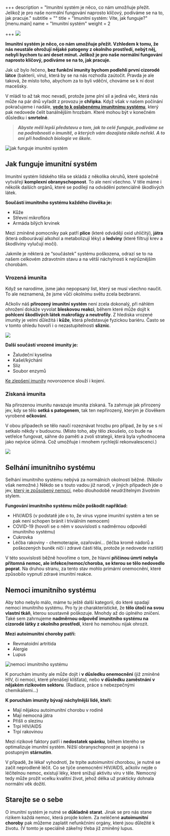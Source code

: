 +++
description = "Imunitní systém je něco, co nám umožňuje přežít. Jelikož je pro naše normální fungování naprosto klíčový, podíváme se na to, jak pracuje."
subtitle = ""
title = "Imunitní systém: Víte, jak funguje?"
[menu.main]
name = "Imunitní systém"
weight = 2

+++
![](/images/imunitni-system.jpg)

**Imunitní systém je něco, co nám umožňuje přežít. Vzhledem k tomu, že nás neustále ohrožují nějaké patogeny z okolního prostředí, nebýt něj, nebyli bychom tu ani deset minut. Jelikož je pro naše normální fungování naprosto klíčový, podíváme se na to, jak pracuje.**

Jak už bylo řečeno, **bez funkční imunity bychom podlehli první cizorodé látce** (bakterii, viru), která by se na nás rozhodla zaútočit. Pravda je ale taková, že místo toho, abychom za to byli vděční, chováme se k ní dost macešsky.

V mládí to až tak moc nevadí, protože jsme plní sil a jediná věc, která nás může na pár dnů vyřadit z provozu je **chřipka**. Když však v našem počínání pokračujeme i nadále, [**vede to k oslabenému imunitnímu systému**](https://www.oslabenaimunita.cz/oslabena-imunita-priznaky-a-prevence/), který pak nedovede čelit banálnějším hrozbám. Které mohou být v konečném důsledku i **smrtelné**.

> **_Abyste měli lepší představu o tom, jak to celé funguje, podíváme se na podrobnosti o imunitě, o kterých vám dozajista nikdo neřekl. A to ani při hodinách biologie ve škole._**

![jak funguje imunitní systém](/images/jak-funguje-imunitni-system.jpg)

## Jak funguje imunitní systém

Imunitní systém lidského těla se skládá z několika okruhů, které společně vytvářejí **komplexní obranyschopnost**. To ale není všechno. V těle máme i několik dalších orgánů, které se podílejí na odvádění potenciálně škodlivých látek.

**Součástí imunitního systému každého člověka je:**

* Kůže
* Střevní mikroflóra
* Armáda bílých krvinek

Mezi zmíněné pomocníky pak patří **plíce** (které odvádějí oxid uhličitý), **játra** (která odbourávají alkohol a metabolizují léky) a **ledviny** (které filtrují krev a škodliviny vylučují močí).

Jakmile je některá ze “součástek” systému poškozena, odrazí se to na našem celkovém zdravotním stavu a na větší náchylnosti k nejrůznějším chorobám.

### Vrozená imunita

Když se narodíme, jsme jako nepopsaný list, který se musí všechno naučit. To ale neznamená, že jsme vůči okolnímu světu zcela bezbranní.

Ačkoliv náš **přirozený imunitní systém** není zcela dokonalý, při náhlém ohrožení dokáže vyvolat **bleskovou reakci**, během které může dojít k **pohlcení škodlivých látek makrofágy a neutrofily**. Z hlediska vrozené imunity je velmi důležitá i **kůže**, která představuje fyzickou bariéru. Často se v tomto ohledu hovoří i o nezastupitelnosti **sliznic**.

![](/images/vrozena-imunita.jpg)

**Další součástí vrozené imunity je:**

* Žaludeční kyselina
* Kašel/kýchání
* Sliz
* Soubor enzymů

[Ke zlepšení imunity](https://www.oslabenaimunita.cz/5-ucinnych-tipu-na-posileni-imunity/) novorozence slouží i kojení.

### Získaná imunita

Na přirozenou imunitu navazuje imunita získaná. Ta zahrnuje jak přirozený jev, kdy se tělo **setká s patogenem**, tak ten nepřirozený, kterým je člověkem vyrobené **očkování**.

V obou případech se tělo naučí rozeznávat hrozbu pro případ, že by se s ní setkalo někdy v budoucnu. (Místo toho, aby tělo zkoušelo, co bude na vetřelce fungovat, sáhne do paměti a zvolí strategii, která byla vyhodnocena jako nejvíce účinná. Což umožňuje i mnohem rychlejší rekonvalescenci.)

![](/images/ziskana-imunita.jpg)

## Selhání imunitního systému

Selhání imunitního systému nebývá za normálních okolností běžné. (Nikoliv však nemožné.) Někdo se s touto vadou již narodí, v jiných případech jde o jev, [který je způsobený nemocí](https://www.oslabenaimunita.cz/blog/nejcastejsi-virova-onemocni-a-jak-se-jim-branit/), nebo dlouhodobě neudržitelným životním stylem.

**Fungování imunitního systému může poškodit například:**

* HIV/AIDS (v podstatě jde o to, že virus vypne imunitní systém a ten se pak není schopen bránit i triviálním nemocem)
* COVID-19 (hovoří se o něm v souvislosti s nadměrnou odpovědí imunitního systému)
* Cukrovka
* Léčba rakoviny - chemoterapie, ozařování… (léčba kromě nádorů a poškozených buněk ničí i zdravé části těla, protože je nedovede rozlišit)

V této souvislosti běžně hovoříme o tom, že hlavní **příčinou úmrtí nebyla přítomná nemoc, ale infekce/nemoc/choroba, se kterou se tělo nedovedlo poprat**. Na druhou stranu, za tento stav mohlo primární onemocnění, které způsobilo vypnutí zdravé imunitní reakce.

## Nemoci imunitního systému

Aby toho nebylo málo, máme tu ještě další kategorii, do které spadají nemoci imunitního systému. Pro ty je charakteristické, že **tělo útočí na svou vlastní tkáň**, kterou soustavně poškozuje. Mnohdy až do úplného zničení. Také sem zahrnujeme **nadměrnou odpověď imunitního systému na cizorodé látky z okolního prostředí**, které ho nemohou nijak ohrozit.

**Mezi autoimunitní choroby patří:**

* Revmatoidní artritida
* Alergie
* Lupus

![nemoci imunitního systému](/images/nemoci-imunitniho-systemu.jpg)

K poruchám imunity ale může dojít i **v důsledku onemocnění** (již zmíněné HIV, či nemoci, které přenášejí klíšťata), nebo **v důsledku zaměstnání v nějakém rizikovém sektoru**. (Radiace, práce s nebezpečnými chemikáliemi…)

**K poruchám imunity bývají náchylnější lidé, kteří:**

* Mají nějakou autoimunitní chorobu v rodině
* Mají nemocná játra
* Přišli o slezinu
* Trpí HIV/AIDS
* Trpí rakovinou

Mezi rizikové faktory patří i **nedostatek spánku**, během kterého se optimalizuje imunitní systém. Nižší obranyschopnost je spojená i s postupným **stárnutím**.

V případě, že lékař vyhodnotí, že trpíte autoimunitní chorobou, je nutné se začít neprodleně léčit. Co se týče onemocnění HIV/AIDS, ačkoliv nejde o léčitelnou nemoc, existují léky, které snižují aktivitu viru v těle. Nemocný tedy může prožít vcelku kvalitní život, jehož délka už prakticky dohnala normální věk dožití.

## Starejte se o sebe

O imunitní systém je nutné se **důkladně starat**. Jinak se pro nás stane rizikem každá nemoc, která projde kolem. Za neléčené **autoimunitní choroby** pak můžeme zaplatit nefunkčními orgány, které jsou důležité k životu. (V tomto je speciálně zákeřný třeba již zmíněný lupus.